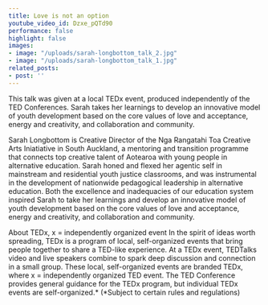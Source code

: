 ```yaml
---
title: Love is not an option
youtube_video_id: Dzxe_pQTd90
performance: false
highlight: false
images:
- image: "/uploads/sarah-longbottom_talk_2.jpg"
- image: "/uploads/sarah-longbottom_talk_1.jpg"
related_posts:
- post: ''
---
```


This talk was given at a local TEDx event, produced independently of the TED Conferences. Sarah takes her learnings to develop an innovative model of youth development based on the core values of love and acceptance, energy and creativity, and collaboration and community.

Sarah Longbottom is Creative Director of the Nga Rangatahi Toa Creative Arts Iniatiative in South Auckland, a mentoring and transition programme that connects top creative talent of Aotearoa with young people in alternative education. Sarah honed and flexed her agentic self in mainstream and residential youth justice classrooms, and was instrumental in the development of nationwide pedagogical leadership in alternative education. Both the excellence and inadequacies of our education system inspired Sarah to take her learnings and develop an innovative model of youth development based on the core values of love and acceptance, energy and creativity, and collaboration and community.

About TEDx, x = independently organized event In the spirit of ideas worth spreading, TEDx is a program of local, self-organized events that bring people together to share a TED-like experience. At a TEDx event, TEDTalks video and live speakers combine to spark deep discussion and connection in a small group. These local, self-organized events are branded TEDx, where x = independently organized TED event. The TED Conference provides general guidance for the TEDx program, but individual TEDx events are self-organized.* (*Subject to certain rules and regulations)
